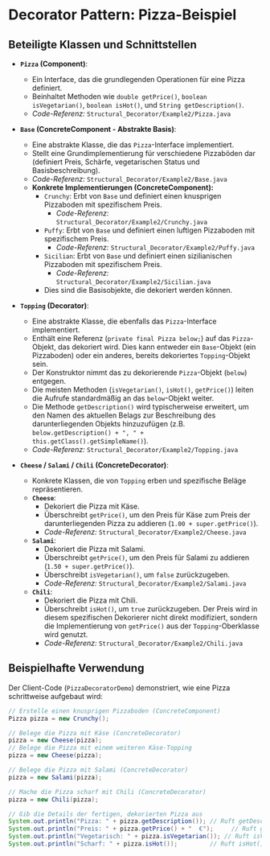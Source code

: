 # Decorator Pattern: Pizza-Beispiel

## Beteiligte Klassen und Schnittstellen


* **`Pizza` (Component)**:
    * Ein Interface, das die grundlegenden Operationen für eine Pizza definiert.
    * Beinhaltet Methoden wie `double getPrice()`, `boolean isVegetarian()`, `boolean isHot()`, und `String getDescription()`.
    * *Code-Referenz:* `Structural_Decorator/Example2/Pizza.java`

* **`Base` (ConcreteComponent - Abstrakte Basis)**:
    * Eine abstrakte Klasse, die das `Pizza`-Interface implementiert.
    * Stellt eine Grundimplementierung für verschiedene Pizzaböden dar (definiert Preis, Schärfe, vegetarischen Status und Basisbeschreibung).
    * *Code-Referenz:* `Structural_Decorator/Example2/Base.java`
    * **Konkrete Implementierungen (ConcreteComponent):**
        * `Crunchy`: Erbt von `Base` und definiert einen knusprigen Pizzaboden mit spezifischem Preis.
            * *Code-Referenz:* `Structural_Decorator/Example2/Crunchy.java`
        * `Puffy`: Erbt von `Base` und definiert einen luftigen Pizzaboden mit spezifischem Preis.
            * *Code-Referenz:* `Structural_Decorator/Example2/Puffy.java`
        * `Sicilian`: Erbt von `Base` und definiert einen sizilianischen Pizzaboden mit spezifischem Preis.
            * *Code-Referenz:* `Structural_Decorator/Example2/Sicilian.java`
        * Dies sind die Basisobjekte, die dekoriert werden können.

* **`Topping` (Decorator)**:
    * Eine abstrakte Klasse, die ebenfalls das `Pizza`-Interface implementiert.
    * Enthält eine Referenz (`private final Pizza below;`) auf das `Pizza`-Objekt, das dekoriert wird. Dies kann entweder ein `Base`-Objekt (ein Pizzaboden) oder ein anderes, bereits dekoriertes `Topping`-Objekt sein.
    * Der Konstruktor nimmt das zu dekorierende `Pizza`-Objekt (`below`) entgegen.
    * Die meisten Methoden (`isVegetarian()`, `isHot()`, `getPrice()`) leiten die Aufrufe standardmäßig an das `below`-Objekt weiter.
    * Die Methode `getDescription()` wird typischerweise erweitert, um den Namen des aktuellen Belags zur Beschreibung des darunterliegenden Objekts hinzuzufügen (z.B. `below.getDescription() + ", " + this.getClass().getSimpleName()`).
    * *Code-Referenz:* `Structural_Decorator/Example2/Topping.java`

* **`Cheese` / `Salami` / `Chili` (ConcreteDecorator)**:
    * Konkrete Klassen, die von `Topping` erben und spezifische Beläge repräsentieren.
    * **`Cheese`**:
        * Dekoriert die Pizza mit Käse.
        * Überschreibt `getPrice()`, um den Preis für Käse zum Preis der darunterliegenden Pizza zu addieren (`1.00 + super.getPrice()`).
        * *Code-Referenz:* `Structural_Decorator/Example2/Cheese.java`
    * **`Salami`**:
        * Dekoriert die Pizza mit Salami.
        * Überschreibt `getPrice()`, um den Preis für Salami zu addieren (`1.50 + super.getPrice()`).
        * Überschreibt `isVegetarian()`, um `false` zurückzugeben.
        * *Code-Referenz:* `Structural_Decorator/Example2/Salami.java`
    * **`Chili`**:
        * Dekoriert die Pizza mit Chili.
        * Überschreibt `isHot()`, um `true` zurückzugeben. Der Preis wird in diesem spezifischen Dekorierer nicht direkt modifiziert, sondern die Implementierung von `getPrice()` aus der `Topping`-Oberklasse wird genutzt.
        * *Code-Referenz:* `Structural_Decorator/Example2/Chili.java`

## Beispielhafte Verwendung

Der Client-Code (`PizzaDecoratorDemo`) demonstriert, wie eine Pizza schrittweise aufgebaut wird:

```java
// Erstelle einen knusprigen Pizzaboden (ConcreteComponent)
Pizza pizza = new Crunchy();

// Belege die Pizza mit Käse (ConcreteDecorator)
pizza = new Cheese(pizza);
// Belege die Pizza mit einem weiteren Käse-Topping
pizza = new Cheese(pizza);

// Belege die Pizza mit Salami (ConcreteDecorator)
pizza = new Salami(pizza);

// Mache die Pizza scharf mit Chili (ConcreteDecorator)
pizza = new Chili(pizza);

// Gib die Details der fertigen, dekorierten Pizza aus
System.out.println("Pizza: " + pizza.getDescription()); // Ruft getDescription() des äußersten Dekorators auf
System.out.println("Preis: " + pizza.getPrice() + "  €");     // Ruft getPrice() des äußersten Dekorators auf
System.out.println("Vegetarisch: " + pizza.isVegetarian()); // Ruft isVegetarian() des äußersten Dekorators auf
System.out.println("Scharf: " + pizza.isHot());         // Ruft isHot() des äußersten Dekorators auf